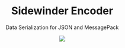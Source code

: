 <div align='center'>

<h1>Sidewinder Encoder</h1>

<p>Data Serialization for JSON and MessagePack</p>

[<img src="https://img.shields.io/npm/v/@sidewinder/encoder?label=%40sidewinder%2Fencoder">](https://www.npmjs.com/package/@sidewinder/encoder)

</div>
